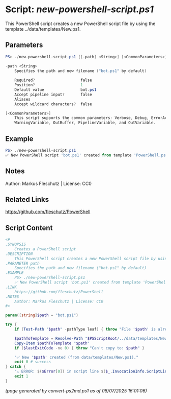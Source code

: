 Script: *new-powershell-script.ps1*
========================

This PowerShell script creates a new PowerShell script file by using the template ../data/templates/New.ps1.

Parameters
----------
```powershell
PS> ./new-powershell-script.ps1 [[-path] <String>] [<CommonParameters>]

-path <String>
    Specifies the path and new filename ("bot.ps1" by default)
    
    Required?                    false
    Position?                    1
    Default value                bot.ps1
    Accept pipeline input?       false
    Aliases                      
    Accept wildcard characters?  false

[<CommonParameters>]
    This script supports the common parameters: Verbose, Debug, ErrorAction, ErrorVariable, WarningAction, 
    WarningVariable, OutBuffer, PipelineVariable, and OutVariable.
```

Example
-------
```powershell
PS> ./new-powershell-script.ps1 
✅ New PowerShell script 'bot.ps1' created from template 'PowerShell.ps1'.

```

Notes
-----
Author: Markus Fleschutz | License: CC0

Related Links
-------------
https://github.com/fleschutz/PowerShell

Script Content
--------------
```powershell
<#
.SYNOPSIS
	Creates a PowerShell script
.DESCRIPTION
	This PowerShell script creates a new PowerShell script file by using the template ../data/templates/New.ps1.
.PARAMETER path
	Specifies the path and new filename ("bot.ps1" by default)
.EXAMPLE
	PS> ./new-powershell-script.ps1 
	✅ New PowerShell script 'bot.ps1' created from template 'PowerShell.ps1'.
.LINK
	https://github.com/fleschutz/PowerShell
.NOTES
	Author: Markus Fleschutz | License: CC0
#>

param([string]$path = "bot.ps1")

try {
	if (Test-Path "$path" -pathType leaf) { throw "File '$path' is already existing" }

	$pathToTemplate = Resolve-Path "$PSScriptRoot/../data/templates/New.ps1" 
	Copy-Item $pathToTemplate "$path"
	if ($lastExitCode -ne 0) { throw "Can't copy to: $path" }

	"✅ New '$path' created (from data/templates/New.ps1)."
	exit 0 # success
} catch {
	"⚠️ ERROR: $($Error[0]) in script line $($_.InvocationInfo.ScriptLineNumber)."
	exit 1
}
```

*(page generated by convert-ps2md.ps1 as of 08/07/2025 16:01:06)*

